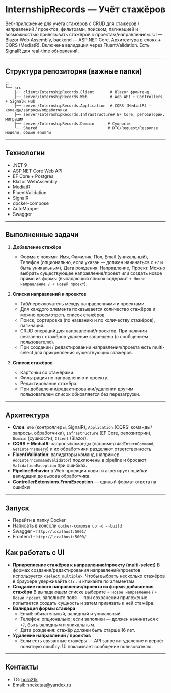 # InternshipRecords — Учёт стажёров

Веб-приложение для учёта стажёров с CRUD для стажёров / направлений / проектов, фильтрами, поиском, пагинацией и возможностью привязывать стажёров к проектам/направлениям. UI — Blazor Web Assembly, backend — ASP.NET Core. Архитектура в слоях + CQRS (MediatR). Включена валидация через FluentValidation. Есть SignalR для real-time обновлений.

---

## Структура репозитория (важные папки)

```
C:.
└── src
    ├── client/InternshipRecords.Client       # Blazor фронтенд
    ├── server/InternshipRecords.Web          # Web API + Controllers + SignalR Hub
    ├── server/InternshipRecords.Application  # CQRS (MediatR) — команды/запросы/обработчики
    ├── server/InternshipRecords.Infrastructure# EF Core, репозитории, миграции
    ├── server/InternshipRecords.Domain      # Сущности
    └── Shared                               # DTO/Request/Response модели, общие enum'ы
```

---

## Технологии

* .NET 9
* ASP.NET Core Web API
* EF Core + Postgres
* Blazor WebAssembly
* MediatR
* FluentValidation
* SignalR
* docker-compose
* AutoMapper
* Swagger

---

## Выполненные задачи

1. **Добавление стажёра**
   * Форма с полями: Имя, Фамилия, Пол, Email (уникальный), Телефон (опционально, если указан — должен начинаться с `+7` и быть уникальным), Дата рождения, Направление, Проект.
   Можно выбрать существующее направление/проект или создать новое прямо из формы (выпадающий список содержит `+ Новое направление / + Новый проект`).

2. **Списки направлений и проектов**

   * Таб/переключатель между направлениями и проектами.
   * Для каждого элемента показывается количество стажёров и можно просмотреть список стажёров.
   * Поиск, сортировка (по названию и по количеству стажёров), пагинация.
   * CRUD операций для направлений/проектов. При наличии связанных стажёров удаление запрещено (с сообщением пользователю).
   * При создании / редактировании направления/проекта есть multi-select для прикрепления существующих стажёров.

3. **Список стажёров**

   * Карточки со стажёрами.
   * Фильтрация по направлению и проекту.
   * Редактирование стажёра.
   * При добавлении/редактировании/удалении другим пользователем список обновляется без перезагрузки.

---

## Архитектура

* **Слои**: `Web` (контроллеры, SignalR), `Application` (CQRS: команды/запросы, обработчики), `Infrastructure` (EF Core, репозитории), `Domain` (сущности), `Client` (Blazor).
* **CQRS + MediatR**: запросы/команды (например `AddInternCommand`, `GetInternsQuery`) и их обработчики разделяют ответственность.
* **FluentValidation**: валидаторы команд (например `AddInternCommandValidator`) подключены в pipeline и бросают `ValidationException` при ошибках.
* **PipelineBehavior** в Web проекции ловит и агрегирует ошибки валидации до вызова обработчика.
* **ControllerExtensions.FromException** — единый формат ответа на ошибки
---

## Запуск
 * Перейти в папку Docker
 * Написать в консоли `docker-compose up -d --build`
 * Swagger - ```http://localhost:5001/```
 * Frontend - ```http://localhost:5000/```

## Как работать с UI

* **Прикрепление стажёров к направлению/проекту (multi-select)**
  В формах создания/редактирования направлений/проектов используется `<select multiple>`. Чтобы выбрать несколько стажёров в браузере удерживайте `Ctrl` и кликайте по элементам.
* **Создание нового направления/проекта из формы добавления стажёра**
  В выпадающем списке выберите `+ Новое направление` / `+ Новый проект`, заполните поля — при сохранении приложение попытается создать сущность и затем привязать к ней стажёра.
* **Валидация формы стажёра**
  * Email: обязательный, валидный и уникальный.
  * Телефон: опционально; если заполнен — должен начинаться с `+7`, быть валидным и уникальным.
  * Дата рождения: стажёр должен быть старше 16 лет.
* **Удаление направлений / проектов**
  * Если есть связанные стажёры — API запретит удаление и вернёт понятную ошибку. UI показывает сообщение пользователю.
---
## Контакты

* TG: [holo21k](https://t.me/holo21k)
* Email: [nneketaa@yandex.ru](mailto:nneketaa@yandex.ru)
